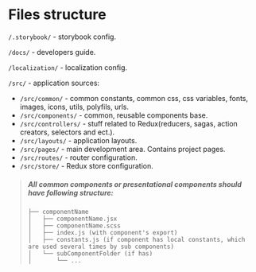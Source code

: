 # Files structure

`/.storybook/` - storybook config.<br>

`/docs/` - developers guide.<br>

`/localization/` - localization config.<br>

`/src/` - application sources:

- `/src/common/` - common constants, common css, css variables, fonts, images, icons, utils, polyfils, urls.
- `/src/components/` - common, reusable components base.
- `/src/controllers/` - stuff related to Redux(reducers, sagas, action creators, selectors and ect.).
- `/src/layouts/` - application layouts.
- `/src/pages/` - main development area. Contains project pages.
- `/src/routes/` - router configuration.
- `/src/store/` - Redux store configuration.

> ##### All common components or presentational components should have following structure:
>
> ```
> ├── componentName
> │   ├── componentName.jsx
> │   ├── componentName.scss
> │   ├── index.js (with component's export)
> │   ├── constants.js (if component has local constants, which are used several times by sub components)
> │   └── subComponentFolder (if has)
> │       └── ...
> ```
